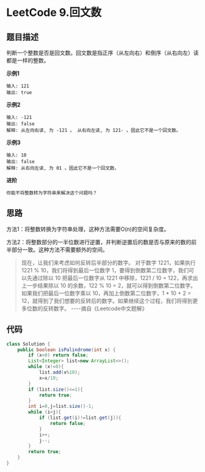 # LeetCode 9.回文数
## 题目描述
判断一个整数是否是回文数。回文数是指正序（从左向右）和倒序（从右向左）读都是一样的整数。

**示例1**
```
输入: 121
输出: true
```

**示例2**
```
输入: -121
输出: false
解释: 从左向右读, 为 -121 。 从右向左读, 为 121- 。因此它不是一个回文数。
```

**示例3**
```
输入: 10
输出: false
解释: 从右向左读, 为 01 。因此它不是一个回文数。
```
**进阶**
```
你能不将整数转为字符串来解决这个问题吗？
```

## 思路
方法1：将整数转换为字符串处理，这种方法需要O(n)的空间复杂度。

方法2：将整数部分的一半位数进行逆置，并判断逆置后的数是否与原来的数的前半部分一致。这种方法不需要额外的空间。

> 现在，让我们来考虑如何反转后半部分的数字。 对于数字 1221，如果执行 1221 % 10，我们将得到最后一位数字 1，要得到倒数第二位数字，我们可以先通过除以 10 把最后一位数字从 1221 中移除，1221 / 10 = 122，再求出上一步结果除以 10 的余数，122 % 10 = 2，就可以得到倒数第二位数字。如果我们把最后一位数字乘以 10，再加上倒数第二位数字，1 * 10 + 2 = 12，就得到了我们想要的反转后的数字。如果继续这个过程，我们将得到更多位数的反转数字。 ----摘自《Leetcode中文题解》

## 代码
```java
class Solution {
    public boolean isPalindrome(int x) {
        if (x<0) return false;
        List<Integer> list=new ArrayList<>();
        while (x!=0){
            list.add(x%10);
            x=x/10;
        }
        if (list.size()<=1){
            return true;
        }
        int i=0,j=list.size()-1;
        while (i<j){
            if (list.get(i)!=list.get(j)){
                return false;
            }
            i++;
            j--;
        }
        return true;
    }
}
```
